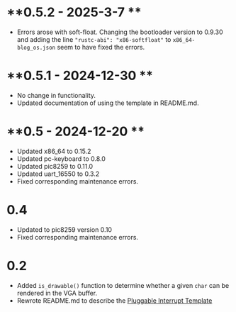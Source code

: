 # **0.5.2 - 2025-3-7 **
  * Errors arose with soft-float. Changing the bootloader version to 0.9.30 
    and adding the line `"rustc-abi": "x86-softfloat"` to `x86_64-blog_os.json`
    seem to have fixed the errors.
# **0.5.1 - 2024-12-30 **
  * No change in functionality.
  * Updated documentation of using the template in README.md.
# **0.5 - 2024-12-20 **
  * Updated x86_64 to 0.15.2
  * Updated pc-keyboard to 0.8.0
  * Updated pic8259 to 0.11.0
  * Updated uart_16550 to 0.3.2
  * Fixed corresponding maintenance errors.
# **0.4**
  * Updated to pic8259 version 0.10
  * Fixed corresponding maintenance errors.
# **0.2**
  * Added `is_drawable()` function to determine whether a given `char` can be rendered in the VGA buffer.
  * Rewrote README.md to describe the [Pluggable Interrupt Template](https://github.com/gjf2a/pluggable_interrupt_template)   